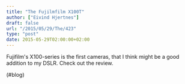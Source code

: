 ```yaml
---
title: "The Fujilmfilm X100T"
author: ["Eivind Hjertnes"]
draft: false
url: "/2015/05/29/The/423"
type: "post"
date: 2015-05-29T02:00:00+02:00
---
```


Fujifilm's X100-series is the first cameras, that I think might be a
good addition to my DSLR. Check out the review.

(#blog)
